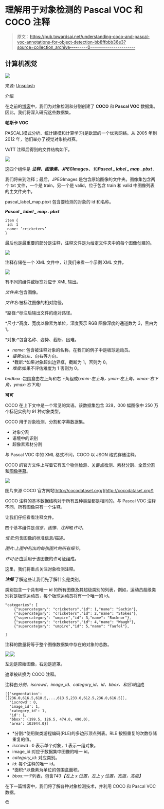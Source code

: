 # 理解用于对象检测的 Pascal VOC 和 COCO 注释

> 原文：<https://pub.towardsai.net/understanding-coco-and-pascal-voc-annotations-for-object-detection-bb8ffbbb36e3?source=collection_archive---------0----------------------->

## 计算机视觉

![](img/253477a4aef36eddd0535248023d5501.png)

来源: [Unsplash](https://images.unsplash.com/photo-1473163928189-364b2c4e1135?ixlib=rb-1.2.1&ixid=eyJhcHBfaWQiOjEyMDd9&auto=format&fit=crop&w=1950&q=80)

介绍

在之前的[博客](https://medium.com/towards-artificial-intelligence/create-your-dataset-for-object-detection-99f1ed04f2e5)中，我们为对象检测和分割创建了 **COCO** 和 **Pascal VOC** 数据集。因此，我们将深入研究这些数据集。

**帕斯卡 VOC**

PASCAL(模式分析、统计建模和计算学习)是欧盟的一个优秀网络。从 2005 年到 2012 年，他们举办了视觉对象挑战赛。

VoTT 注释后得到的文件结构如下。

![](img/b8da8d1770b72cb7f9acbb8b5c941797.png)

这四个组件是 ***注释、图像集、JPEGImages、*** 和***Pascal _ label _ map . pbxt .***

我们将来到注释；最后，JPEGImages 是包含原始图像的文件夹。图像集包含两个 txt 文件，一个是 train，另一个是 valid，位于包含 train 和 valid 中图像列表的主文件夹中。

pascal_label_map.pbxt 包含要检测的对象的 id 和名称。

***Pascal _ label _ map . pbxt***

```
item {
 id: 1
 name: ‘cricketers’
}
```

最后也是最重要的部分是注释，注释文件是为给定文件夹中的每个图像创建的。

![](img/346628a22a2d4a64e921a610181a1a06.png)

注释存储在一个 XML 文件中，让我们来看一个示例 XML 文件。

![](img/73f78de3efc1d2e3df4ba503de796efa.png)

有不同的组件或标签对应于 XML 输出。

*文件夹*:包含图像。

*文件名*:被标注图像的相对路径。

*路径:*标注后输出文件的绝对路径。

*尺寸:*高度、宽度以像素为单位，深度表示 RGB 图像深度的通道数为 3，黑白为 1。

*对象:*包含名称、姿势、截断、困难。

*   *name:* 包含被注释对象的名称，在我们的例子中是板球运动员。
*   *姿势*:向左、向右等方向。
*   *截断:*如果对象超出边界框，截断为 1，否则为 0。
*   *难度*:如果不评估难度为 1 否则为 0。

*bndbox* :包围盒由左上角和右下角组成(*xmin-左上角，ymin-左上角，xmax-右下角，ymax-右下角)*

**可可**

COCO 在上下文中是一个常见的宾语。该数据集包含 328，000 幅图像中 250 万个标记实例的 91 种对象类型。

COCO 用于对象检测、分割和字幕数据集。

*   对象分割
*   语境中的识别
*   超像素素材分割

与 Pascal VOC 中的 XML 格式不同，COCO 以 JSON 格式存储注释。

COCO 的官方文件上写着它有五个[物体检测](http://cocodataset.org/#detection-2019)、[关键点检测](http://cocodataset.org/#keypoints-2019)、[素材分割](http://cocodataset.org/#stuff-2019)、[全景分割](http://cocodataset.org/#panoptic-2019)和[图像字幕](http://cocodataset.org/#captions-2015)。

![](img/e3f03c02c170619b196918f713b4f142.png)

图片来源 COCO 官方网站[http://cocodataset.org/](http://cocodataset.org/)

COCO 注释的基本数据结构对于所有五种类型都是相同的。与 Pascal VOC 注释不同，所有图像只有一个注释。

让我们仔细看看注释文件。

四个基本组件是*信息、图像、注释*和*许可*。

*信息*:包含图像的标准信息/描述。

*图片:上图中列出的每张图片的所有细节。*

*许可证*:由适用于该图像的许可证组成。

这里，我们将重点关注对象检测注释。

***注解*** 了解这些让我们先了解什么是类别。

类别包含一个具有唯一 id 的所有图像及其超级类别的列表，例如，运动员超级类别将是板球运动员，每个板球运动员将有一个唯一的 id。

```
"categories": [
    {"supercategory": "cricketers","id": 1,"name": "Sachin"},
    {"supercategory": "cricketers","id": 2,"name": "Stokes"},
    {"supercategory": "umpire","id": 3,"name": "Bucknor"},
    {"supercategory": "cricketers","id": 4,"name": "Waugh"},
    {"supercategory": "umpire","id": 5,"name": "Taufel"},

]
```

注释的数量将等于整个图像数据集中存在的对象的总数。

![](img/bcd3a715bb97ba4cb637e798e7bf3de9.png)![](img/50aecab713e38959cc620e71ebb13d74.png)

左边是原始图像，右边是遮罩。

遮罩被转换为 COCO 注释。

注释由*分割、iscrowd、image_id、category_id、id、bbox、*和*区域*组成

```
[{'segmentation': [[236.0,616.5,610.5,...,613.5,233.0,612.5,236.0,616.5]],
  'iscrowd': 0,
  'image_id': 1,
  'category_id': 1,
  'id': 1,
  'bbox': (199.5, 126.5, 474.0, 490.0),
  'area': 103944.0}]
```

*   *分割:*使用聚类游程编码(RLE)的多边形顶点列表。RLE 按照重复的次数存储重复的值。
*   *iscrowd* : 0 表示单个对象，1 表示一组对象。
*   image_id:对应于数据集中图像的唯一 id。
*   *category_id:* 对应类别。
*   *id:* 每个注释的唯一 id。
*   *面积:*以像素为单位的包围盒面积。
*   *bbox:一个*列表，包含*T43【左上 x 位置，左上 y 位置，宽度，高度】*

在下一篇博客中，我们将了解各种对象检测技术，并利用 COCO 和 Pascal VOC 数据。

😊